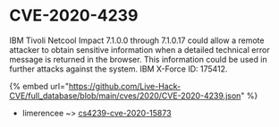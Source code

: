 # CVE-2020-4239

IBM Tivoli Netcool Impact 7.1.0.0 through 7.1.0.17 could allow a remote attacker to obtain sensitive information when a detailed technical error message is returned in the browser. This information could be used in further attacks against the system. IBM X-Force ID: 175412.

{% embed url="https://github.com/Live-Hack-CVE/full_database/blob/main/cves/2020/CVE-2020-4239.json" %}


* limerencee ~> [cs4239-cve-2020-15873](https://zeste.alice-snow.ru/2020/database/cve-2020-4239/cs4239-cve-2020-15873-limerencee)